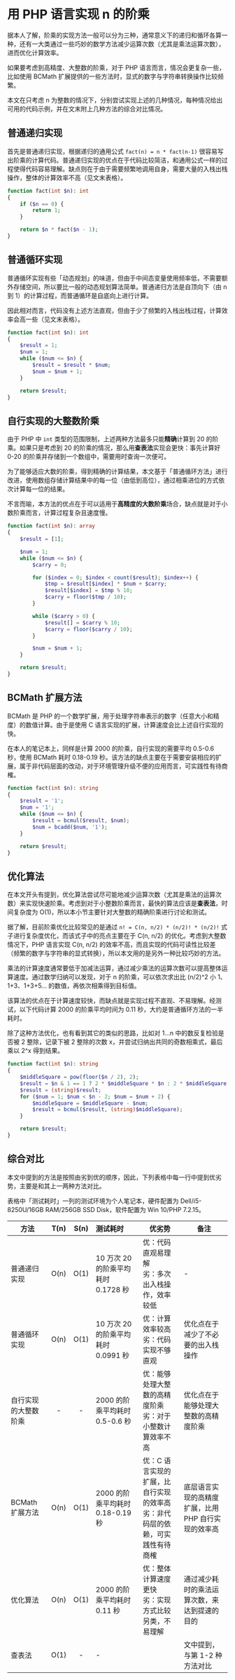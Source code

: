 # 用 PHP 语言实现 n 的阶乘

据本人了解，阶乘的实现方法一般可以分为三种，通常意义下的递归和循环各算一种，还有一大类通过一些巧妙的数学方法减少运算次数（尤其是乘法运算次数），进而优化计算效率。

如果要考虑到高精度、大整数的阶乘，对于 PHP 语言而言，情况会更复杂一些，比如使用 BCMath 扩展提供的一些方法时，显式的数字与字符串转换操作比较频繁。

本文在只考虑 n 为整数的情况下，分别尝试实现上述的几种情况，每种情况给出可用的代码示例，并在文末附上几种方法的综合对比情况。

## 普通递归实现

首先是普通递归实现，根据递归的通用公式 `fact(n) = n * fact(n-1)` 很容易写出阶乘的计算代码。普通递归实现的优点在于代码比较简洁，和通用公式一样的过程使得代码容易理解。缺点则在于由于需要频繁地调用自身，需要大量的入栈出栈操作，整体的计算效率不高（见文末表格）。

```php
function fact(int $n): int
{
    if ($n == 0) {
        return 1;
    }

    return $n * fact($n - 1);
}
```

## 普通循环实现

普通循环实现有些「动态规划」的味道，但由于中间态变量使用频率低，不需要额外存储空间，所以要比一般的动态规划算法简单。普通递归方法是自顶向下（由 n 到 1）的计算过程，而普通循环是自底向上进行计算。

因此相对而言，代码没有上述方法直观，但由于少了频繁的入栈出栈过程，计算效率会高一些（见文末表格）。

```php
function fact(int $n): int
{
    $result = 1;
    $num = 1;
    while ($num <= $n) {
        $result = $result * $num;
        $num = $num + 1;
    }

    return $result;
}
```

## 自行实现的大整数阶乘

由于 PHP 中 `int` 类型的范围限制，上述两种方法最多只能**精确**计算到 20 的阶乘。如果只是考虑到 20 的阶乘的情况，那么用**查表法**实现会更快：事先计算好 0-20 的阶乘并存储到一个数组中，需要用时查询一次便可。

为了能够适应大数的阶乘，得到精确的计算结果，本文基于「普通循环方法」进行改进，使用数组存储计算结果中的每一位（由低到高位），通过相乘进位的方式依次计算每一位的结果。

不言而喻，本方法的优点在于可以适用于**高精度的大数阶乘**场合，缺点就是对于小数阶乘而言，计算过程复杂且速度慢。

```php
function fact(int $n): array
{
    $result = [1];

    $num = 1;
    while ($num <= $n) {
        $carry = 0;

        for ($index = 0; $index < count($result); $index++) {
            $tmp = $result[$index] * $num + $carry;
            $result[$index] = $tmp % 10;
            $carry = floor($tmp / 10);
        }

        while ($carry > 0) {
            $result[] = $carry % 10;
            $carry = floor($carry / 10);
        }

        $num = $num + 1;
    }

    return $result;
}
```

## BCMath 扩展方法

BCMath 是 PHP 的一个数学扩展，用于处理字符串表示的数字（任意大小和精度）的数值计算。由于是使用 C 语言实现的扩展，计算速度会比上述自行实现的快。

在本人的笔记本上，同样是计算 2000 的阶乘，自行实现的需要平均 0.5-0.6 秒，使用 BCMath 耗时 0.18-0.19 秒。该方法的缺点主要在于需要安装相应的扩展，属于非代码层面的改动，对于环境管理升级不便的应用而言，可实践性有待商榷。

```php
function fact(int $n): string
{
    $result = '1';
    $num = '1';
    while ($num <= $n) {
        $result = bcmul($result, $num);
        $num = bcadd($num, '1');
    }

    return $result;
}
```

## 优化算法

在本文开头有提到，优化算法尝试尽可能地减少运算次数（尤其是乘法的运算次数）来实现快速阶乘。考虑到对于小整数阶乘而言，最快的算法应该是**查表法**，时间复杂度为 O(1)，所以本小节主要针对大整数的精确阶乘进行讨论和测试。

据了解，目前阶乘优化比较常见的是通过 `n! = C(n, n/2) * (n/2)! * (n/2)!` 式子进行复杂度优化，而该式子中的亮点主要在于 C(n, n/2) 的优化。考虑到大整数情况下，PHP 语言实现 C(n, n/2) 的效率不高，而且实现的代码可读性比较差（频繁的数字与字符串的显式转换），所以本文用的是另外一种比较巧妙的方法。

乘法的计算速度通常要低于加减法运算，通过减少乘法的运算次数可以提高整体运算速度。通过数学归纳可以发现，对于 n 的阶乘，可以依次求出比 (n/2)^2 小 1、1+3、1+3+5... 的数值，再依次相乘得到目标值。

该算法的优点在于计算速度较快，而缺点就是实现过程不直观、不易理解。经测试，以下代码计算 2000 的阶乘平均时间为 0.11 秒，大约是普通循环方法的一半耗时。

除了这种方法优化，也有看到其它的类似的思路，比如对 1...n 中的数反复检验是否被 2 整除，记录下被 2 整除的次数 x，并尝试归纳出共同的奇数相乘式，最后乘以 2^x 得到结果。

```php
function fact(int $n): string
{
    $middleSquare = pow(floor($n / 2), 2);
    $result = $n & 1 == 1 ? 2 * $middleSquare * $n : 2 * $middleSquare;
    $result = (string)$result;
    for ($num = 1; $num < $n - 2; $num = $num + 2) {
        $middleSquare = $middleSquare - $num;
        $result = bcmul($result, (string)$middleSquare);
    }

    return $result;
}
```

## 综合对比

本文中提到的方法是按照由劣到优的顺序，因此，下列表格中每一行中提到优劣势，主要是和其上一两种方法对比。

表格中「测试耗时」一列的测试环境为个人笔记本，硬件配置为 Dell/i5-8250U/16GB RAM/256GB SSD Disk，软件配置为 Win 10/PHP 7.2.15。

| 方法                 | T(n) | S(n) | 测试耗时                            | 优劣势                                                       | 备注                                                |
| -------------------- | :--: | :--: | :---------------------------------- | ------------------------------------------------------------ | --------------------------------------------------- |
| 普通递归实现         | O(n) | O(1) | 10 万次 20 的阶乘平均耗时 0.1728 秒 | 优：代码直观易理解<br>劣：多次出入栈操作，效率较低         | -                                                   |
| 普通循环实现         | O(n) | O(1) | 10 万次 20 的阶乘平均耗时 0.0991 秒 | 优：计算效率较高<br>劣：代码实现不够直观                     | 优化点在于减少了不必要的出入栈操作                  |
| 自行实现的大整数阶乘 |  -   |  -   | 2000 的阶乘平均耗时 0.5-0.6 秒      | 优：能够处理大整数的高精度阶乘<br/>劣：对于小整数计算效率不高 | 优化点在于能够处理大整数的高精度阶乘                |
| BCMath 扩展方法      | O(n) | O(1) | 2000 的阶乘平均耗时 0.18-0.19 秒    | 优：C 语言实现的扩展，比自行实现的效率高<br/>劣：非代码层的依赖，可实践性有待商榷 | 底层语言实现的高精度扩展，比用 PHP 自行实现的效率高 |
| 优化算法             | O(n) | O(1) | 2000 的阶乘平均耗时 0.11 秒         | 优：整体计算速度更快<br/>劣：实现方式比较另类，不易理解      | 通过减少耗时的乘法运算次数，来达到提速的目的        |
| 查表法               | O(1) |  -   | -                                   |                                                              | 文中提到，与第 1-2 种方法对比                       |


